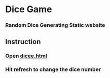 # Dice Game
### Random Dice Generating Static website 

## Instruction
### Open [dicee.html](dicee.html)

### Hit refresh to change the dice number